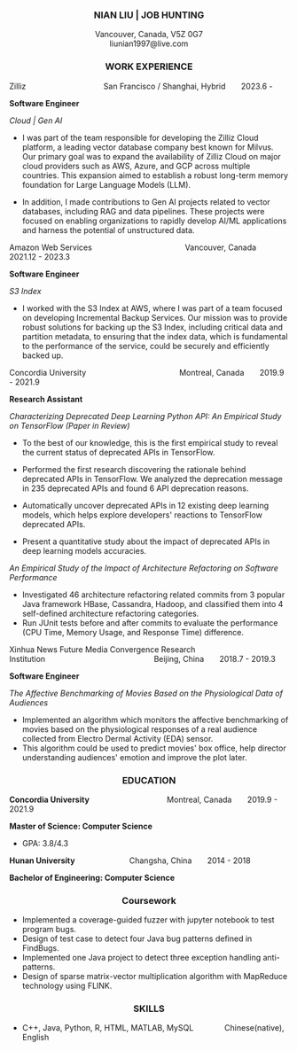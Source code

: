 ### **<center>NIAN LIU | JOB HUNTING</center>**
<center>Vancouver, Canada, V5Z 0G7  </center>   
<center>liunian1997@live.com  </center>


### **<center>WORK EXPERIENCE</center>**
Zilliz&#8195;&#8195;&#8195;&#8195;&#8195;&#8195;&#8195;&#8195;&#8195;&#8195;San Francisco / Shanghai, Hybrid&#8195;&#8195;2023.6 -

**Software Engineer** 

_Cloud | Gen AI_
- I was part of the team responsible for developing the Zilliz Cloud platform, a leading vector database company best known for Milvus. Our primary goal was to expand the availability of Zilliz Cloud on major cloud providers such as AWS, Azure, and GCP across multiple countries. This expansion aimed to establish a robust long-term memory foundation for Large Language Models (LLM).


- In addition, I made contributions to Gen AI projects related to vector databases, including RAG and data pipelines. These projects were focused on enabling organizations to rapidly develop AI/ML applications and harness the potential of unstructured data.


Amazon Web Services&#8195;&#8195;&#8195;&#8195;&#8195;&#8195;&#8195;&#8195;&#8195;&#8195;&#8195;&#8195;Vancouver, Canada&#8195;&#8195;2021.12 - 2023.3

**Software Engineer**

_S3 Index_
- I worked with the S3 Index at AWS, where I was part of a team focused on developing Incremental Backup Services. Our mission was to provide robust solutions for backing up the S3 Index, including critical data and partition metadata, to ensuring that the index data, which is fundamental to the performance of the service, could be securely and efficiently backed up.

Concordia University&#8195;&#8195;&#8195;&#8195;&#8195;&#8195;&#8195;&#8195;&#8195;&#8195;&#8195;&#8195;Montreal, Canada&#8195;&#8195;2019.9 - 2021.9

**Research Assistant**

*Characterizing Deprecated Deep Learning Python API: An Empirical Study on TensorFlow (Paper in Review)*

 - To the best of our knowledge, this is the first empirical study to reveal the current status of deprecated APIs in TensorFlow.

 - Performed the first research discovering the rationale behind deprecated APIs in TensorFlow. We analyzed the deprecation message in 235 deprecated APIs and found 6 API deprecation reasons.

 - Automatically uncover deprecated APIs in 12 existing deep learning models, which helps explore developers' reactions to TensorFlow deprecated APIs.

 - Present a quantitative study about the impact of deprecated APIs in deep learning models accuracies.

*An Empirical Study of the Impact of Architecture Refactoring on Software Performance*

 - Investigated 46 architecture refactoring related commits from 3 popular Java framework HBase, Cassandra, Hadoop, and classified them into 4 self-defined architecture refactoring categories.
 - Run JUnit tests before and after commits to evaluate the performance (CPU Time, Memory Usage, and Response Time) difference.


Xinhua News Future Media Convergence Research Institution&#8195;&#8195;&#8195;&#8195;&#8195;&#8195;&#8195;&#8195;&#8195;&#8195;&#8195;&#8195;&#8195;&#8195;Beijing, China&#8195;&#8195;2018.7 - 2019.3

**Software Engineer**

*The Affective Benchmarking of Movies Based on the Physiological Data of Audiences*

 - Implemented an algorithm which monitors the affective benchmarking of movies based on the physiological responses of a real audience collected from Electro Dermal Activity (EDA) sensor.
 - This algorithm could be used to predict movies' box office, help director understanding audiences' emotion and improve the plot later.

### **<center>EDUCATION</center>**

**Concordia University**&#8195;&#8195;&#8195;&#8195;&#8195;&#8195;&#8195;&#8195;&#8195;&#8195;Montreal, Canada&#8195;&#8195;2019.9 - 2021.9

**Master of Science: Computer Science**

- GPA: 3.8/4.3

**Hunan University**&#8195;&#8195;&#8195;&#8195;&#8195;&#8195;&#8195;Changsha, China&#8195;&#8195;2014 - 2018

**Bachelor of Engineering: Computer Science**

### **<center>Coursework</center>**

- Implemented a coverage-guided fuzzer with jupyter notebook to test program bugs.
- Design of test case to detect four Java bug patterns defined in FindBugs.
- Implemented one Java project to detect three exception handling anti-patterns.
- Design of sparse matrix-vector multiplication algorithm with MapReduce technology using FLINK.


### **<center>SKILLS</center>**

- C++, Java, Python, R, HTML, MATLAB, MySQL&#8195;&#8195;&#8195;&#8195;Chinese(native), English

